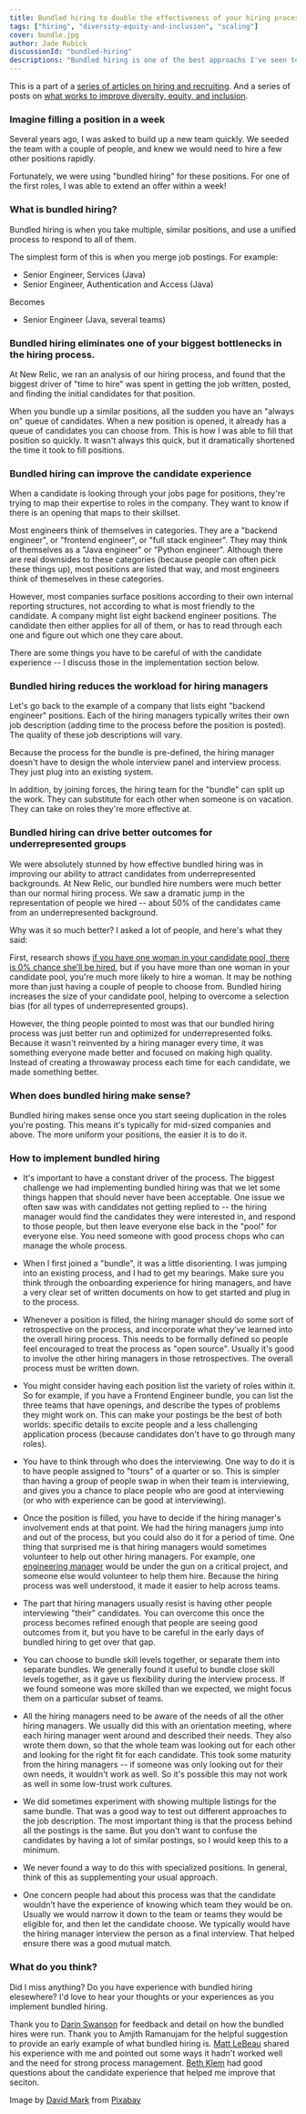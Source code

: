 ```yaml
---
title: Bundled hiring to double the effectiveness of your hiring process
tags: ["hiring", "diversity-equity-and-inclusion", "scaling"]
cover: bundle.jpg
author: Jade Rubick
discussionId: "bundled-hiring"
descriptions: "Bundled hiring is one of the best approachs I've seen to speed up hiring, and increase the diversity of people you hire."
---
```


<re-img src="bundle.jpg"></re-img>

This is a part of a [series of articles on hiring and recruiting](/startup-hiring-and-recruiting). And a series of posts on [what works to improve diversity, equity, and inclusion](/equity-benefits-everyone).

### Imagine filling a position in a week

Several years ago, I was asked to build up a new team quickly. We seeded the team with a couple of people, and knew we would need to hire a few other positions rapidly. 

Fortunately, we were using "bundled hiring" for these positions. For one of the first roles, I was able to extend an offer within a week! 

### What is bundled hiring?

Bundled hiring is when you take multiple, similar positions, and use a unified process to respond to all of them.

The simplest form of this is when you merge job postings. For example:

* Senior Engineer, Services (Java)
* Senior Engineer, Authentication and Access (Java)

Becomes

* Senior Engineer (Java, several teams)

### Bundled hiring eliminates one of your biggest bottlenecks in the hiring process. 

At New Relic, we ran an analysis of our hiring process, and found that the biggest driver of "time to hire" was spent in getting the job written, posted, and finding the initial candidates for that position. 

When you bundle up a similar positions, all the sudden you have an "always on" queue of candidates. When a new position is opened, it already has a queue of candidates you can choose from. This is how I was able to fill that position so quickly. It wasn't always this quick, but it dramatically shortened the time it took to fill positions.

### Bundled hiring can improve the candidate experience

When a candidate is looking through your jobs page for positions, they're trying to map their expertise to roles in the company. They want to know if there is an opening that maps to their skillset.

Most engineers think of themselves in categories. They are a "backend engineer", or "frontend engineer", or "full stack engineer". They may think of themselves as a "Java engineer" or "Python engineer". Although there are real downsides to these categories (because people can often pick these things up), most positions are listed that way, and most engineers think of themeselves in these categories.

However, most companies surface positions according to their own internal reporting structures, not according to what is most friendly to the candidate. A company might list eight backend engineer positions. The candidate then either applies for all of them, or has to read through each one and figure out which one they care about. 

There are some things you have to be careful of with the candidate experience -- I discuss those in the implementation section below.

### Bundled hiring reduces the workload for hiring managers

Let's go back to the example of a company that lists eight "backend engineer" positions. Each of the hiring managers typically writes their own job description (adding time to the process before the position is posted). The quality of these job descriptions will vary. 

Because the process for the bundle is pre-defined, the hiring manager doesn't have to design the whole interview panel and interview process. They just plug into an existing system. 

In addition, by joining forces, the hiring team for the "bundle" can split up the work. They can substitute for each other when someone is on vacation. They can take on roles they're more effective at.

### Bundled hiring can drive better outcomes for underrepresented groups

We were absolutely stunned by how effective bundled hiring was in improving our ability to attract candidates from underrepresented backgrounds. At New Relic, our bundled hire numbers were much better than our normal hiring process. We saw a dramatic jump in the representation of people we hired -- about 50% of the candidates came from an underrepresented background. 

Why was it so much better? I asked a lot of people, and here's what they said:

First, research shows [if you have one woman in your candidate pool, there is 0% chance she’ll be hired](https://hbr.org/2016/04/if-theres-only-one-woman-in-your-candidate-pool-theres-statistically-no-chance-shell-be-hired), but if you have more than one woman in your candidate pool, you're much more likely to hire a woman. It may be nothing more than just having a couple of people to choose from. Bundled hiring increases the size of your candidate pool, helping to overcome a selection bias (for all types of underrepresented groups).

However, the thing people pointed to most was that our bundled hiring process was just better run and optimized for underrepresented folks. Because it wasn't reinvented by a hiring manager every time, it was something everyone made better and focused on making high quality. Instead of creating a throwaway process each time for each candidate, we made something better.

### When does bundled hiring make sense?

Bundled hiring makes sense once you start seeing duplication in the roles you're posting. This means it's typically for mid-sized companies and above. The more uniform your positions, the easier it is to do it. 

### How to implement bundled hiring

* It's important to have a constant driver of the process. The biggest challenge we had implementing bundled hiring was that we let some things happen that should never have been acceptable. One issue we often saw was with candidates not getting replied to -- the hiring manager would find the candidates they were interested in, and respond to those people, but then leave everyone else back in the "pool" for everyone else. You need someone with good process chops who can manage the whole process. 

* When I first joined a "bundle", it was a little disorienting. I was jumping into an existing process, and I had to get my bearings. Make sure you think through the onboarding experience for hiring managers, and have a very clear set of written documents on how to get started and plug in to the process. 

* Whenever a position is filled, the hiring manager should do some sort of retrospective on the process, and incorporate what they've learned into the overall hiring process. This needs to be formally defined so people feel encouraged to treat the process as "open source". Usually it's good to involve the other hiring managers in those retrospectives. The overall process must be written down. 

* You might consider having each position list the variety of roles within it. So for example, if you have a Frontend Engineer bundle, you can list the three teams that have openings, and describe the types of problems they might work on. This can make your postings be the best of both worlds: specific details to excite people and a less challenging application process (because candidates don't have to go through many roles).

* You have to think through who does the interviewing. One way to do it is to have people assigned to "tours" of a quarter or so. This is simpler than having a group of people swap in when their team is interviewing, and gives you a chance to place people who are good at interviewing (or who with experience can be good at interviewing). 

* Once the position is filled, you have to decide if the hiring manager's involvement ends at that point. We had the hiring managers jump into and out of the process, but you could also do it for a period of time. One thing that surprised me is that hiring managers would sometimes volunteer to help out other hiring managers. For example, one [engineering manager](/engineering-manager-vs-tech-lead/) would be under the gun on a critical project, and someone else would volunteer to help them hire. Because the hiring process was well understood, it made it easier to help across teams.

* The part that hiring managers usually resist is having other people interviewing "their" candidates. You can overcome this once the process becomes refined enough that people are seeing good outcomes from it, but you have to be careful in the early days of bundled hiring to get over that gap.

* You can choose to bundle skill levels together, or separate them into separate bundles. We generally found it useful to bundle close skill levels together, as it gave us flexibility during the interview process. If we found someone was more skilled than we expected, we might focus them on a particular subset of teams.

* All the hiring managers need to be aware of the needs of all the other hiring managers. We usually did this with an orientation meeting, where each hiring manager went around and described their needs. They also wrote them down, so that the whole team was looking out for each other and looking for the right fit for each candidate. This took some maturity from the hiring managers -- if someone was only looking out for their own needs, it wouldn't work as well. So it's possible this may not work as well in some low-trust work cultures. 

* We did sometimes experiment with showing multiple listings for the same bundle. That was a good way to test out different approaches to the job description. The most important thing is that the process behind all the postings is the same. But you don't want to confuse the candidates by having a lot of similar postings, so I would keep this to a minimum.

* We never found a way to do this with specialized positions. In general, think of this as supplementing your usual approach. 

* One concern people had about this process was that the candidate wouldn’t have the experience of knowing which team they would be on. Usually we would narrow it down to the team or teams they would be eligible for, and then let the candidate choose. We typically would have the hiring manager interview the person as a final interview. That helped ensure there was a good mutual match.

### What do you think?

Did I miss anything? Do you have experience with bundled hiring elesewhere? I'd love to hear your thoughts or your experiences as you implement bundled hiring.  


Thank you to [Darin Swanson](https://www.linkedin.com/in/darinswanson/) for feedback and detail on how the bundled hires were run. Thank you to Amjith Ramanujam for the helpful suggestion to provide an early example of what bundled hiring is. [Matt LeBeau](https://www.linkedin.com/in/matt-lebeau-1652bb4/) shared his experience with me and pointed out some ways it hadn't worked well and the need for strong process management. [Beth Klem](https://www.linkedin.com/in/bethklem/) had good questions about the candidate experience that helped me improve that seciton. 

Image by <a href="https://pixabay.com/users/12019-12019/?utm_source=link-attribution&amp;utm_medium=referral&amp;utm_campaign=image&amp;utm_content=230112">David Mark</a> from <a href="https://pixabay.com/?utm_source=link-attribution&amp;utm_medium=referral&amp;utm_campaign=image&amp;utm_content=230112">Pixabay</a>